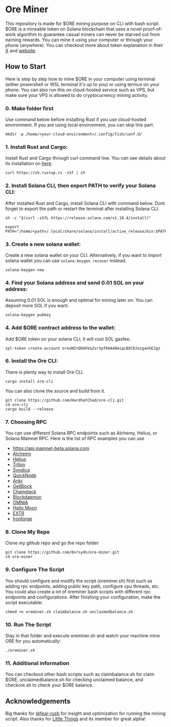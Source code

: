 # Ore Miner

This repository is made for $ORE mining purpose on CLI with bash script. $ORE is a mineable token on  Solana blockchain that uses a novel proof-of-work algorithm to guarantee casual miners can never be starved out from earning rewards. You can mine it using your computer or through your phone (anywhere). You can checkout more about token explanation in their [X](https://twitter.com/OreSupply/status/1775176540340547818) and [website](https://ore.supply/).

## How to Start

Here is step by step how to mine $ORE in your computer using terminal (either powershell or WSL terminal it's up to you) or using termux on your phone. You can also run this on cloud-hosted service such as VPS, but make sure your VPS is allowed to do cryptocurrency mining activity.

### 0. Make folder first
Use command below before installing Rust if you use cloud-hosted environment. If you are using local environment, you can skip this part.
```
mkdir -p /home/<your-cloud-environment>/.config/fish/conf.d/
```

### 1. Install Rust and Cargo:
Install Rust and Cargo through curl command line. You can see details about its installation on [here](https://www.rust-lang.org/tools/install).
```
curl https://sh.rustup.rs -sSf | sh
```

### 2. Install Solana CLI, then export PATH to verify your Solana CLI:
After installed Rust and Cargo, install Solana CLI with command below. Dont forget to export the path or restart the terminal after installing Solana CLI.
```
sh -c "$(curl -sSfL https://release.solana.com/v1.18.4/install)"

export PATH="/home/<path>/.local/share/solana/install/active_release/bin:$PATH"
```

### 3. Create a new solana wallet:
Create a new solana wallet on your CLI. Alternatively, if you want to import solana wallet you can use `solana-keygen recover` instead.
```
solana-keygen new
```
### 4. Find your Solana address and send 0.01 SOL on your address:
Assuming 0.01 SOL is enough and optimal for mining later on. You can deposit more SOL if you want.
```
solana-keygen pubkey
```

### 4. Add $ORE contract address to the wallet:
Add $ORE token on your solana CLI, it will cost SOL gasfee.
```
spl-token create-account oreoN2tQbHXVaZsr3pf66A48miqcBXCDJozganhEJgz
```

### 6. Install the Ore CLI:
There is plenty way to install Ore CLI. 
```
cargo install ore-cli
```
You can also clone the source and build from it.
```
git clone https://github.com/HardhatChad/ore-cli.git
cd ore-cli
cargo build --release
```

### 7. Choosing RPC
You can use different Solana RPC endpoints such as Alchemy, Helius, or Solana Mainnet RPC. Here is the list of RPC examples you can use
- https://api.mainnet-beta.solana.com
- [Alchemy](https://www.alchemy.com/solana)
- [Helius](https://www.helius.dev/)
- [Triton](https://triton.one/)
- [Syndica](https://syndica.io/)
- [QuickNode](https://www.quicknode.com/docs/solana)
- [Ankr](https://www.ankr.com/rpc/solana/)
- [GetBlock](https://getblock.io/nodes/sol/)
- [Chainstack](https://chainstack.com/build-better-with-solana/)
- [Blockdaemon](https://www.blockdaemon.com/protocols/solana)
- [OMNIA](https://omniatech.io/pages/solana-rpc/)
- [Hello Moon](https://www.hellomoon.io/developers)
- [EXTR](https://extrnode.com/solana/)
- [Ironforge](https://ore.supply/settings)

### 8. Clone My Repo
Clone my github repo and go the repo folder
```
git clone https://github.com/0xrsydn/ore-miner.git
cd ore-miner
```

### 9. Configure The Script
You should configure and modify the script (oreminer.sh) first such as adding rpc endpoints, adding public key path, configure cpu threads, etc. You could also create a lot of oreminer bash scripts with different rpc endpoints and configurations. After finishing your configuration, make the script executable:
```
chmod +x oreminer.sh claimbalance.sh unclaimedbalance.sh
```

### 10. Run The Script
Stay in that folder and execute oreminer.sh and watch your machine mine ORE for you automatically:
```
./oreminer.sh
```

### 11. Additional information
You can checkout other bash scripts such as claimbalance.sh for claim $ORE, unclaimedbalance.sh for checking unclaimed balance, and checkore.sh to check your $ORE balance. 


## Acknowledgements

Big thanks for [@fear-rush](https://github.com/fear-rush) for insight and optimization for running the mining script. Also thanks for [Little Things](https://t.me/yourlittlething) and its member for great alpha!

